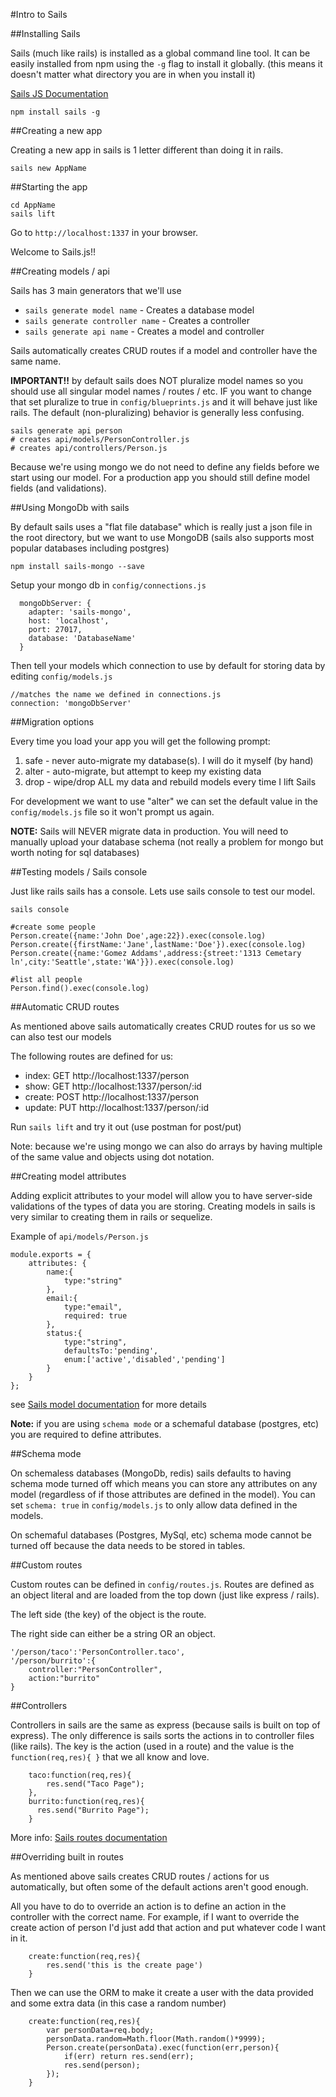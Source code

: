 #Intro to Sails

##Installing Sails

Sails (much like rails) is installed as a global command line tool. It can be easily installed from npm using the `-g` flag to install it globally. (this means it doesn't matter what directory you are in when you install it)

[Sails JS Documentation](http://sailsjs.org/#/documentation/concepts)

```
npm install sails -g
```

##Creating a new app


Creating a new app in sails is 1 letter different than doing it in rails.

```
sails new AppName
```

##Starting the app

```
cd AppName
sails lift
```

Go to `http://localhost:1337` in your browser.

Welcome to Sails.js!!

##Creating models / api

Sails has 3 main generators that we'll use

* `sails generate model name` - Creates a database model
* `sails generate controller name` - Creates a controller
* `sails generate api name` - Creates a model and controller

Sails automatically creates CRUD routes if a model and controller have the same name.

**IMPORTANT!!** by default sails does NOT pluralize model names so you should use all singular model names / routes / etc. IF you want to change that set pluralize to true in `config/blueprints.js` and it will behave just like rails. The default (non-pluralizing) behavior is generally less confusing.

```
sails generate api person
# creates api/models/PersonController.js
# creates api/controllers/Person.js
```

Because we're using mongo we do not need to define any fields before we start using our model. For a production app you should still define model fields (and validations).


##Using MongoDb with sails

By default sails uses a "flat file database" which is really just a json file in the root directory, but we want to use MongoDB (sails also supports most popular databases including postgres)

```
npm install sails-mongo --save
```

Setup your mongo db in `config/connections.js`

```
  mongoDbServer: {
    adapter: 'sails-mongo',
    host: 'localhost',
    port: 27017,
    database: 'DatabaseName'
  }
```

Then tell your models which connection to use by default for storing data by editing `config/models.js`

```
//matches the name we defined in connections.js
connection: 'mongoDbServer'
```


##Migration options

Every time you load your app you will get the following prompt:

1. safe - never auto-migrate my database(s). I will do it myself (by hand)
2. alter - auto-migrate, but attempt to keep my existing data
3. drop - wipe/drop ALL my data and rebuild models every time I lift Sails

For development we want to use "alter" we can set the default value in the `config/models.js` file so it won't prompt us again.

**NOTE:** Sails will NEVER migrate data in production. You will need to manually upload your database schema (not really a problem for mongo but worth noting for sql databases)


##Testing models / Sails console

Just like rails sails has a console. Lets use sails console to test our model.

```
sails console

#create some people
Person.create({name:'John Doe',age:22}).exec(console.log)
Person.create({firstName:'Jane',lastName:'Doe'}).exec(console.log)
Person.create({name:'Gomez Addams',address:{street:'1313 Cemetary ln',city:'Seattle',state:'WA'}}).exec(console.log)

#list all people
Person.find().exec(console.log)
```

##Automatic CRUD routes

As mentioned above sails automatically creates CRUD routes for us so we can also test our models

The following routes are defined for us:

* index: GET http://localhost:1337/person
* show: GET http://localhost:1337/person/:id
* create: POST http://localhost:1337/person
* update: PUT http://localhost:1337/person/:id

Run `sails lift` and try it out (use postman for post/put)

Note: because we're using mongo we can also do arrays by having multiple of the same value and objects using dot notation.

##Creating model attributes

Adding explicit attributes to your model will allow you to have server-side validations of the types of data you are storing. Creating models in sails is very similar to creating them in rails or sequelize.

Example of `api/models/Person.js`

```
module.exports = {
    attributes: {
        name:{
            type:"string"
        },
        email:{
            type:"email",
            required: true
        },
        status:{
            type:"string",
            defaultsTo:'pending',
            enum:['active','disabled','pending']
        }
    }
};
```

see [Sails model documentation](http://sailsjs.org/#/documentation/concepts/ORM/Attributes.html) for more details



**Note:** if you are using `schema mode` or a schemaful database (postgres, etc) you are required to define attributes.


##Schema mode

On schemaless databases (MongoDb, redis) sails defaults to having schema mode turned off which means you can store any attributes on any model (regardless of if those attributes are defined in the model). You can set `schema: true` in `config/models.js` to only allow data defined in the models.

On schemaful databases (Postgres, MySql, etc) schema mode cannot be turned off because the data needs to be stored in tables.

##Custom routes

Custom routes can be defined in `config/routes.js`. Routes are defined as an object literal and are loaded from the top down (just like express / rails).

The left side (the key) of the object is the route.

The right side can either be a string OR an object.

```
'/person/taco':'PersonController.taco',
'/person/burrito':{
    controller:"PersonController",
    action:"burrito"
}
```

##Controllers

Controllers in sails are the same as express (because sails is built on top of express). The only difference is sails sorts the actions in to controller files (like rails). The key is the action (used in a route) and the value is the `function(req,res){ }` that we all know and love.

```
	taco:function(req,res){
        res.send("Taco Page");
    },
    burrito:function(req,res){
      res.send("Burrito Page");  
    }
```


More info: [Sails routes documentation](http://sailsjs.org/#/documentation/concepts/Routes)

##Overriding built in routes

As mentioned above sails creates CRUD routes / actions for us automatically, but often some of the default actions aren't good enough.

All you have to do to override an action is to define an action in the controller with the correct name. For example, if I want to override the create action of person I'd just add that action and put whatever code I want in it.

```
    create:function(req,res){
        res.send('this is the create page')
    }
```

Then we can use the ORM to make it create a user with the data provided and some extra data (in this case a random number)

```
    create:function(req,res){
        var personData=req.body;
        personData.random=Math.floor(Math.random()*9999);
        Person.create(personData).exec(function(err,person){
            if(err) return res.send(err);
            res.send(person);
        });
    }
```



